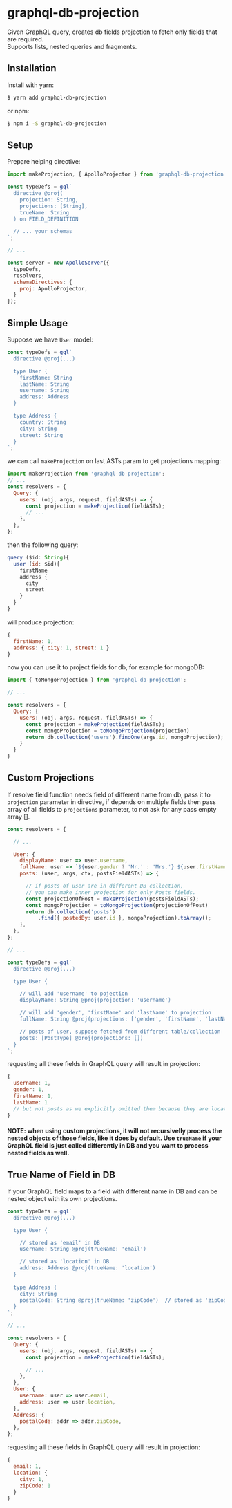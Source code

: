# graphql-db-projection

Given GraphQL query, creates db fields projection to fetch only fields that are required.
<br/>Supports lists, nested queries and fragments.

## Installation

Install with yarn:

```bash
$ yarn add graphql-db-projection
```

or npm:

```bash
$ npm i -S graphql-db-projection
```

## Setup
Prepare helping directive:

```js
import makeProjection, { ApolloProjector } from 'graphql-db-projection';

const typeDefs = gql`
  directive @proj(
    projection: String,
    projections: [String],
    trueName: String
  ) on FIELD_DEFINITION

  // ... your schemas
`;

// ...

const server = new ApolloServer({
  typeDefs,
  resolvers,
  schemaDirectives: {
    proj: ApolloProjector,
  }
});

```

## Simple Usage
Suppose we have `User` model:
```js
const typeDefs = gql`
  directive @proj(...)

  type User {
    firstName: String
    lastName: String
    username: String
    address: Address
  }

  type Address {
    country: String
    city: String
    street: String
  }
`;
```
we can call `makeProjection` on last ASTs param to get projections mapping:
```js
import makeProjection from 'graphql-db-projection';
// ...
const resolvers = {
  Query: {
    users: (obj, args, request, fieldASTs) => {
      const projection = makeProjection(fieldASTs);
      // ...
    },
  },
};
```
then the following query:
```js
query ($id: String){
  user (id: $id){
    firstName
    address {
      city
      street
    }
  }
}
```
will produce projection:
```js
{
  firstName: 1,
  address: { city: 1, street: 1 }
}
```
now you can use it to project fields for db, for example for mongoDB:
```js
import { toMongoProjection } from 'graphql-db-projection';

// ...

const resolvers = {
  Query: {
    users: (obj, args, request, fieldASTs) => {
      const projection = makeProjection(fieldASTs);
      const mongoProjection = toMongoProjection(projection)
      return db.collection('users').findOne(args.id, mongoProjection);
    }
  }
}
```

## Custom Projections
If resolve field function needs field of different name from db, pass it to `projection` parameter in directive, if depends on multiple fields then pass array of all fields to `projections` parameter, to not ask for any pass empty array [].

```js
const resolvers = {

  // ...

  User: {
    displayName: user => user.username,
    fullName: user => `${user.gender ? 'Mr.' : 'Mrs.'} ${user.firstName} ${user.lastName}`,
    posts: (user, args, ctx, postsFieldASTs) => {

      // if posts of user are in different DB collection,
      // you can make inner projection for only Posts fields.
      const projectionOfPost = makeProjection(postsFieldASTs);
      const mongoProjection = toMongoProjection(projectionOfPost)
      return db.collection('posts')
          .find({ postedBy: user.id }, mongoProjection).toArray();
    },
  },
};

// ...

const typeDefs = gql`
  directive @proj(...)

  type User {

    // will add 'username' to pojection
    displayName: String @proj(projection: 'username')

    // will add 'gender', 'firstName' and 'lastName' to projection
    fullName: String @proj(projections: ['gender', 'firstName', 'lastName'])

    // posts of user, suppose fetched from different table/collection
    posts: [PostType] @proj(projections: [])
  }
`;
```
requesting all these fields in GraphQL query will result in projection:
```js
{ 
  username: 1,
  gender: 1,
  firstName: 1,
  lastName: 1
  // but not posts as we explicitly omitted them because they are located in different collection
}
```

#### NOTE: when using custom projections, it will not recursivelly process the nested objects of those fields, like it does by default. Use `trueName` if your GraphQL field is just called differently in DB and you want to process nested fields as well.

## True Name of Field in DB
If your GraphQL field maps to a field with different name in DB and can be nested object with its own projections.
```js
const typeDefs = gql`
  directive @proj(...)

  type User {

    // stored as 'email' in DB
    username: String @proj(trueName: 'email')

    // stored as 'location' in DB
    address: Address @proj(trueName: 'location')
  }
  
  type Address {
    city: String
    postalCode: String @proj(trueName: 'zipCode')  // stored as 'zipCode' in DB
  }
`;

// ...

const resolvers = {
  Query: {
    users: (obj, args, request, fieldASTs) => {
      const projection = makeProjection(fieldASTs);

      // ...
    },
  },
  User: {
    username: user => user.email,
    address: user => user.location,
  },
  Address: {
    postalCode: addr => addr.zipCode,
  },
};
```
requesting all these fields in GraphQL query will result in projection:
```js
{
  email: 1,
  location: {
    city: 1,
    zipCode: 1
  }
}
```
